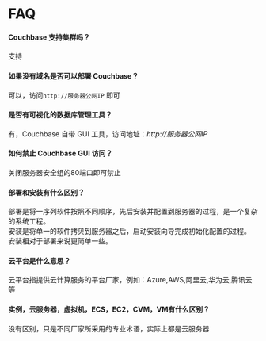 # FAQ

#### Couchbase 支持集群吗？

支持

#### 如果没有域名是否可以部署 Couchbase？

可以，访问`http://服务器公网IP` 即可

#### 是否有可视化的数据库管理工具？

有，Couchbase 自带 GUI 工具，访问地址：*http://服务器公网IP*

#### 如何禁止 Couchbase GUI 访问？

关闭服务器安全组的80端口即可禁止

#### 部署和安装有什么区别？

部署是将一序列软件按照不同顺序，先后安装并配置到服务器的过程，是一个复杂的系统工程。  
安装是将单一的软件拷贝到服务器之后，启动安装向导完成初始化配置的过程。  
安装相对于部署来说更简单一些。 

#### 云平台是什么意思？

云平台指提供云计算服务的平台厂家，例如：Azure,AWS,阿里云,华为云,腾讯云等

#### 实例，云服务器，虚拟机，ECS，EC2，CVM，VM有什么区别？

没有区别，只是不同厂家所采用的专业术语，实际上都是云服务器